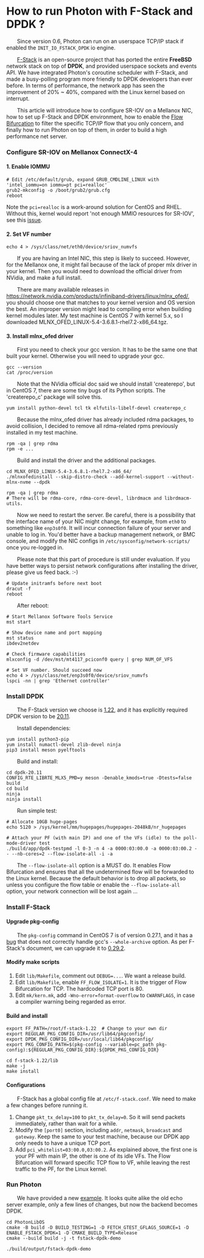 # How to run Photon with F-Stack and DPDK ?

&emsp;&emsp;Since version 0.6, Photon can run on an userspace TCP/IP stack if enabled the `INIT_IO_FSTACK_DPDK` io engine. 

&emsp;&emsp;[F-Stack](https://www.f-stack.org/) is an open-source project that has ported the entire **FreeBSD** 
network stack on top of **DPDK**, and provided userspace sockets and events API. 
We have integrated Photon's coroutine scheduler with F-Stack, and made a busy-polling program more friendly to DPDK 
developers than ever before. In terms of performance, the network app has seen the improvement of 20% ~ 40%, compared with
the Linux kernel based on interrupt.

&emsp;&emsp;This article will introduce how to configure SR-IOV on a Mellanox NIC, how to set up F-Stack
and DPDK environment, how to enable the [Flow Bifurcation](https://doc.dpdk.org/guides/howto/flow_bifurcation.html) 
to filter the specific TCP/IP flow that you only concern, and finally how to run Photon on top of them, in order 
to build a high performance net server.

### Configure SR-IOV on Mellanox ConnectX-4

#### 1. Enable IOMMU

```shell
# Edit /etc/default/grub, expand GRUB_CMDLINE_LINUX with 'intel_iommu=on iommu=pt pci=realloc'
grub2-mkconfig -o /boot/grub2/grub.cfg
reboot
```

Note the `pci=realloc` is a work-around solution for CentOS and RHEL.
Without this, kernel would report 'not enough MMIO resources for SR-IOV',
see this [issue](https://access.redhat.com/solutions/37376).

#### 2. Set VF number

```shell
echo 4 > /sys/class/net/eth0/device/sriov_numvfs
```

&emsp;&emsp;If you are having an Intel NIC, this step is likely to succeed. However, for the Mellanox one, 
it might fail because of the lack of proper mlx driver in your kernel.
Then you would need to download the official driver from NVidia, and make a full install.

&emsp;&emsp;There are many available releases in https://network.nvidia.com/products/infiniband-drivers/linux/mlnx_ofed/,
you should choose one that matches to your kernel version and OS version the best.
An improper version might lead to compiling error when building kernel modules later. 
My test machine is CentOS 7 with kernel 5.x, so I downloaded MLNX_OFED_LINUX-5.4-3.6.8.1-rhel7.2-x86_64.tgz.

#### 3. Install mlnx_ofed driver

&emsp;&emsp;First you need to check your gcc version. It has to be the same one that built your kernel.
Otherwise you will need to upgrade your gcc.

```shell
gcc --version
cat /proc/version
```

&emsp;&emsp;Note that the NVidia official doc said we should install 'createrepo', but in CentOS 7, 
there are some tiny bugs of its Python scripts. The 'createrepo_c' package will solve this.

```shell
yum install python-devel tcl tk elfutils-libelf-devel createrepo_c
```

&emsp;&emsp;Because the mlnx_ofed driver has already included rdma packages, to avoid collision,
I decided to remove all rdma-related rpms previously installed in my test machine.

```shell
rpm -qa | grep rdma
rpm -e ...
```

&emsp;&emsp;Build and install the driver and the additional packages.

```shell
cd MLNX_OFED_LINUX-5.4-3.6.8.1-rhel7.2-x86_64/
./mlnxofedinstall --skip-distro-check --add-kernel-support --without-mlnx-nvme --dpdk

rpm -qa | grep rdma
# There will be rdma-core, rdma-core-devel, librdmacm and librdmacm-utils.
```

&emsp;&emsp;Now we need to restart the server. Be careful, there is a possibility that the interface name
of your NIC might change, for example, from `eth0` to something like `enp3s0f0`. It will incur connection failure
of your server and unable to log in. You'd better have a backup management network, or BMC console, 
and modify the NIC configs in `/etc/sysconfig/network-scripts/` once you re-logged in.

&emsp;&emsp;Please note that this part of procedure is still under evaluation. If you have better ways to
persist network configurations after installing the driver, please give us feed back. :-)

```shell
# Update initramfs before next boot
dracut -f
reboot 
```

&emsp;&emsp;After reboot:

```shell
# Start Mellanox Software Tools Service
mst start

# Show device name and port mapping
mst status
ibdev2netdev

# Check firmware capabilities
mlxconfig -d /dev/mst/mt4117_pciconf0 query | grep NUM_OF_VFS

# Set VF number. Should succeed now
echo 4 > /sys/class/net/enp3s0f0/device/sriov_numvfs
lspci -nn | grep 'Ethernet controller'
```

### Install DPDK

&emsp;&emsp;The F-Stack version we choose is [1.22](https://github.com/F-Stack/f-stack/releases/tag/v1.22), 
and it has explicitly required DPDK version to be [20.11](https://github.com/DPDK/dpdk/releases/tag/v20.11).

&emsp;&emsp;Install dependencies:

```shell
yum install python3-pip
yum install numactl-devel zlib-devel ninja
pip3 install meson pyelftools
```

&emsp;&emsp;Build and install:

```shell
cd dpdk-20.11
CONFIG_RTE_LIBRTE_MLX5_PMD=y meson -Denable_kmods=true -Dtests=false build
cd build
ninja
ninja install
```

&emsp;&emsp;Run simple test:

```shell
# Allocate 10GB huge-pages
echo 5120 > /sys/kernel/mm/hugepages/hugepages-2048kB/nr_hugepages

# Attach your PF (with main IP) and one of the VFs (idle) to the poll-mode-driver test
./build/app/dpdk-testpmd -l 0-3 -n 4 -a 0000:03:00.0 -a 0000:03:00.2 -- --nb-cores=2 --flow-isolate-all -i -a
```

&emsp;&emsp;The `--flow-isolate-all` option is a MUST do. It enables Flow Bifurcation and ensures that all the
undetermined flow will be forwarded to the Linux kernel. Because the default behavior is to drop all packets, so
unless you configure the flow table or enable the `--flow-isolate-all` option, 
your network connection will be lost again ...

### Install F-Stack

#### Upgrade pkg-config

&emsp;&emsp;The `pkg-config` command in CentOS 7 is of version 0.27.1, and it has a [bug](https://bugs.freedesktop.org/show_bug.cgi?id=56699)
that does not correctly handle gcc's `--whole-archive` option.
As per F-Stack's document, we can upgrade it to [0.29.2](https://pkg-config.freedesktop.org/releases/pkg-config-0.29.2.tar.gz).

#### Modify make scripts

1. Edit `lib/Makefile`, comment out `DEBUG=...`. We want a release build.
2. Edit `lib/Makefile`, enable `FF_FLOW_ISOLATE=1`. It is the trigger of Flow Bifurcation for TCP. The hardcoded TCP port is 80.
3. Edit `mk/kern.mk`, add `-Wno-error=format-overflow` to `CWARNFLAGS`, in case a compiler warning being regarded as error.

#### Build and install

```shell
export FF_PATH=/root/f-stack-1.22  # Change to your own dir
export REGULAR_PKG_CONFIG_DIR=/usr/lib64/pkgconfig/
export DPDK_PKG_CONFIG_DIR=/usr/local/lib64/pkgconfig/
export PKG_CONFIG_PATH=$(pkg-config --variable=pc_path pkg-config):${REGULAR_PKG_CONFIG_DIR}:${DPDK_PKG_CONFIG_DIR}

cd f-stack-1.22/lib
make -j
make install
```

#### Configurations

&emsp;&emsp;F-Stack has a global config file at `/etc/f-stack.conf`. We need to make a few changes before running it.

1. Change `pkt_tx_delay=100` to `pkt_tx_delay=0`. So it will send packets immediately, rather than wait for a while.
2. Modify the `[port0]` section, including `addr`, `netmask`, `broadcast` and `gateway`. Keep the same to your 
test machine, because our DPDK app only needs to have a unique TCP port.
3. Add `pci_whitelist=03:00.0,03:00.2`. As explained above, the first one is your PF with main IP, the other is one of
its idle VFs. The Flow Bifurcation will forward specific TCP flow to VF, while leaving the rest traffic to the PF,
for the Linux kernel.

### Run Photon

&emsp;&emsp;We have provided a new [example](../examples/fstack-dpdk/fstack-dpdk-demo.cpp).
It looks quite alike the old echo server example, only a few lines of changes, but now the backend becomes DPDK.

```shell
cd PhotonLibOS
cmake -B build -D BUILD_TESTING=1 -D FETCH_GTEST_GFLAGS_SOURCE=1 -D ENABLE_FSTACK_DPDK=1 -D CMAKE_BUILD_TYPE=Release
cmake --build build -j -t fstack-dpdk-demo

./build/output/fstack-dpdk-demo
```